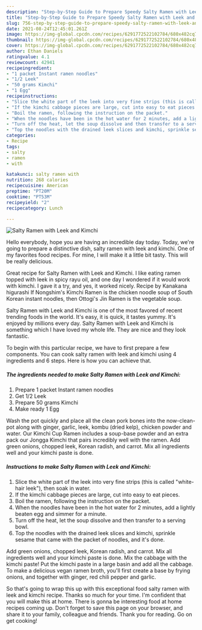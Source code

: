 ```yaml
---
description: "Step-by-Step Guide to Prepare Speedy Salty Ramen with Leek and Kimchi"
title: "Step-by-Step Guide to Prepare Speedy Salty Ramen with Leek and Kimchi"
slug: 756-step-by-step-guide-to-prepare-speedy-salty-ramen-with-leek-and-kimchi
date: 2021-08-24T12:45:01.261Z
image: https://img-global.cpcdn.com/recipes/6291772522102784/680x482cq70/salty-ramen-with-leek-and-kimchi-recipe-main-photo.jpg
thumbnail: https://img-global.cpcdn.com/recipes/6291772522102784/680x482cq70/salty-ramen-with-leek-and-kimchi-recipe-main-photo.jpg
cover: https://img-global.cpcdn.com/recipes/6291772522102784/680x482cq70/salty-ramen-with-leek-and-kimchi-recipe-main-photo.jpg
author: Ethan Daniels
ratingvalue: 4.1
reviewcount: 42941
recipeingredient:
- "1 packet Instant ramen noodles"
- "1/2 Leek"
- "50 grams Kimchi"
- "1 Egg"
recipeinstructions:
- "Slice the white part of the leek into very fine strips (this is called &#34;white-hair leek&#34;), then soak in water."
- "If the kimchi cabbage pieces are large, cut into easy to eat pieces."
- "Boil the ramen, following the instruction on the packet."
- "When the noodles have been in the hot water for 2 minutes, add a lightly beaten egg and simmer for a minute."
- "Turn off the heat, let the soup dissolve and then transfer to a serving bowl."
- "Top the noodles with the drained leek slices and kimchi, sprinkle sesame that came with the packet of noodles, and it&#39;s done."
categories:
- Recipe
tags:
- salty
- ramen
- with

katakunci: salty ramen with 
nutrition: 268 calories
recipecuisine: American
preptime: "PT20M"
cooktime: "PT53M"
recipeyield: "2"
recipecategory: Lunch

---
```



![Salty Ramen with Leek and Kimchi](https://img-global.cpcdn.com/recipes/6291772522102784/680x482cq70/salty-ramen-with-leek-and-kimchi-recipe-main-photo.jpg)

Hello everybody, hope you are having an incredible day today. Today, we're going to prepare a distinctive dish, salty ramen with leek and kimchi. One of my favorites food recipes. For mine, I will make it a little bit tasty. This will be really delicious.

Great recipe for Salty Ramen with Leek and Kimchi. I like eating ramen topped with leek in spicy rayu oil, and one day I wondered if it would work with kimchi. I gave it a try, and yes, it worked nicely. Recipe by Kanakana higurashi If Nongshim&#39;s Kimchi Ramen is the chicken noodle soup of South Korean instant noodles, then Ottogi&#39;s Jin Ramen is the vegetable soup.

Salty Ramen with Leek and Kimchi is one of the most favored of recent trending foods in the world. It's easy, it is quick, it tastes yummy. It's enjoyed by millions every day. Salty Ramen with Leek and Kimchi is something which I have loved my whole life. They are nice and they look fantastic.


To begin with this particular recipe, we have to first prepare a few components. You can cook salty ramen with leek and kimchi using 4 ingredients and 6 steps. Here is how you can achieve that.

<!--inarticleads1-->

##### The ingredients needed to make Salty Ramen with Leek and Kimchi:

1. Prepare 1 packet Instant ramen noodles
1. Get 1/2 Leek
1. Prepare 50 grams Kimchi
1. Make ready 1 Egg


Wash the pot quickly and place all the clean pork bones into the now-clean-pot along with ginger, garlic, leek, kombu (dried kelp), chicken powder and water. Our Kimchi Cup Ramen includes a soup-base powder and an extra pack our Jongga Kimchi that pairs incredibly well with the ramen. Add green onions, chopped leek, Korean radish, and carrot. Mix all ingredients well and your kimchi paste is done. 

<!--inarticleads2-->

##### Instructions to make Salty Ramen with Leek and Kimchi:

1. Slice the white part of the leek into very fine strips (this is called &#34;white-hair leek&#34;), then soak in water.
1. If the kimchi cabbage pieces are large, cut into easy to eat pieces.
1. Boil the ramen, following the instruction on the packet.
1. When the noodles have been in the hot water for 2 minutes, add a lightly beaten egg and simmer for a minute.
1. Turn off the heat, let the soup dissolve and then transfer to a serving bowl.
1. Top the noodles with the drained leek slices and kimchi, sprinkle sesame that came with the packet of noodles, and it&#39;s done.


Add green onions, chopped leek, Korean radish, and carrot. Mix all ingredients well and your kimchi paste is done. Mix the cabbage with the kimchi paste! Put the kimchi paste in a large basin and add all the cabbage. To make a delicious vegan ramen broth, you&#39;ll first create a base by frying onions, and together with ginger, red chili pepper and garlic. 

So that's going to wrap this up with this exceptional food salty ramen with leek and kimchi recipe. Thanks so much for your time. I'm confident that you will make this at home. There is gonna be interesting food at home recipes coming up. Don't forget to save this page on your browser, and share it to your family, colleague and friends. Thank you for reading. Go on get cooking!
